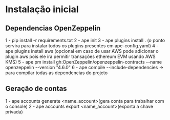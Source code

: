 # Instalação inicial

## Dependencias OpenZeppelin
 1 - pip install -r requirements.txt
 2 - ape init
 3 - ape plugins install . (o ponto servira para instalar todos os plugins presentes em ape-config.yaml)
  4 - ape plugins install aws (opcional em caso de usar AWS pode adicionar o plugin aws pois ele ira permitir transações ethereum EVM usando AWS KMS)
 5 - ape pm install gh:OpenZeppelin/openzeppelin-contracts --name openzeppelin --version "4.6.0"
 6 - ape compile --include-dependencies -> para compilar todas as dependencias do projeto
 
 ## Geração de contas
 1 - ape accounts generate <name_account>(gera conta para trabalhar com o console)
 2 - ape accounts export <name_account>(exporta a chave privada)